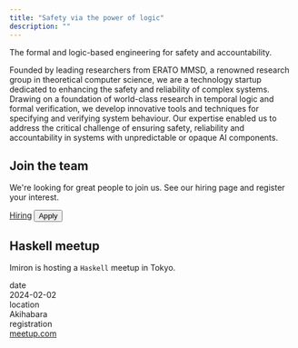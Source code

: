 ```yaml
---
title: "Safety via the power of logic"
description: ""
---
```


<div class="slogan">
The formal and logic-based engineering for safety and accountability.
</div>

<p class="pitch">
Founded by leading researchers from ERATO MMSD, a renowned research group in theoretical computer science, we are a technology startup dedicated to enhancing the safety and reliability of complex systems. Drawing on a foundation of world-class research in temporal logic and formal verification, we develop innovative tools and techniques for specifying and verifying system behaviour. Our expertise enabled us to address the critical challenge of ensuring safety, reliability and accountability in systems with unpredictable or opaque AI components.
</p>

<div class="highlights">

  <div class="highlight">
    <h2>Join the team</h2>
    <p>We're looking for great people to join us. See our hiring page and register your interest.</p>
    <div class="highlight-actions">
      <a class="button" href="career">Hiring</a>
      <button class="button">Apply</button>
    </div>
  </div>
  
  <div class="highlight">
    <h2>Haskell meetup</h2>
    <p>Imiron is hosting a <code>Haskell</code> meetup in Tokyo.</p>
    <div class="fields">
      <div class="field field-small">
        <div class="field-name">date</div>
        <div class="field-item">2024-02-02</div>
      </div>
      <div class="field field-small">
        <div class="field-name">location</div>
        <div class="field-item">Akihabara</div>
      </div>
      <div class="field field-small">
        <div class="field-name">registration</div>
        <div class="field-item"><a href="todo.com">meetup.com</a></div>
      </div>
    </div>
  </div>
  
</div>

